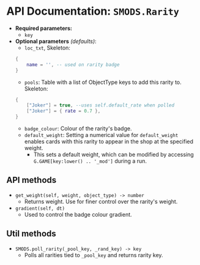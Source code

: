 # API Documentation: `SMODS.Rarity`
- **Required parameters:**
    - `key`
- **Optional parameters** *(defaults)*:
    - `loc_txt`, Skeleton:
    ```lua
    {
        name = '', -- used on rarity badge
    }
    ```
    - `pools`: Table with a list of ObjectType keys to add this rarity to. Skeleton:
    ```lua
    {
        ["Joker"] = true, --uses self.default_rate when polled
        ["Joker"] = { rate = 0.7 },
    }
    ```
    - `badge_colour`: Colour of the rarity's badge.
    - `default_weight`: Setting a numerical value for `default_weight` enables cards with this rarity to appear in the shop at the specified weight.
        - This sets a default weight, which can be modified by accessing `G.GAME[key:lower() .. '_mod']` during a run.

## API methods
- `get_weight(self, weight, object_type) -> number`
    - Returns weight. Use for finer control over the rarity's weight. 
- `gradient(self, dt)`
    - Used to control the badge colour gradient.

## Util methods
- `SMODS.poll_rarity(_pool_key, _rand_key) -> key`
    - Polls all rarities tied to `_pool_key` and returns rarity key. 
